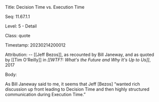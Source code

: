 Title:  Decision Time vs. Execution Time

Seq:    11.67.1.1

Level:  5 - Detail

Class:  quote

Timestamp: 20230214200012

Attribution: -- [[Jeff Bezos]], as recounted by Bill Janeway, and as quoted by [[Tim O'Reilly]] in *[[WTF?: What's the Future and Why It's Up to Us]]*, 2017

Body:

As Bill Janeway said to me, it seems that Jeff [Bezos] “wanted rich discussion up front leading to Decision Time and then highly structured communication during Execution Time.”

